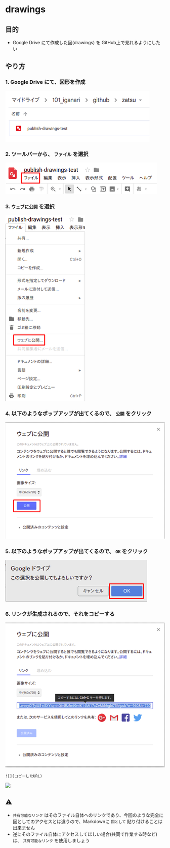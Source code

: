 # drawings

## 目的

+ Google Drive にて作成した図(drawings) を GitHub上で見れるようにしたい

## やり方

### 1. Google Drive にて、図形を作成

![](https://github.com/iganari/zatsu/blob/modify-readme-only/googledoc-images/drawings/images/drawings-01.png)


### 2. ツールバーから、 `ファイル` を選択

![](https://github.com/iganari/zatsu/blob/modify-readme-only/googledoc-images/drawings/images/drawings-02.png)


### 3. `ウェブに公開` を選択

![](https://github.com/iganari/zatsu/blob/modify-readme-only/googledoc-images/drawings/images/drawings-03.png)

### 4. 以下のようなポップアップが出てくるので、 `公開` をクリック

![](https://github.com/iganari/zatsu/blob/modify-readme-only/googledoc-images/drawings/images/drawings-04.png)

### 5. 以下のようなポップアップが出てくるので、 `OK` をクリック

![](https://github.com/iganari/zatsu/blob/modify-readme-only/googledoc-images/drawings/images/drawings-05.png)

### 6. リンクが生成されるので、それをコピーする

![](https://github.com/iganari/zatsu/blob/modify-readme-only/googledoc-images/drawings/images/drawings-06.png)

```
![](コピーしたURL)
```

![](https://docs.google.com/drawings/d/e/2PACX-1vTVlxu8AkysmuMcEc1p7jikU_QLwesyOITyiU5-n5XYIqmhQir4RzfmKkvIK14Mi17xZeMdrhgbi75h/pub?w=960&h=720)


## :warning: 

+ `共有可能なリンク` はそのファイル自体へのリンクであり、今回のような完全に図としてのアクセスとは違うので、Markdownに `図として` 貼り付けることは出来ません
+ 逆にそのファイル自体にアクセスしてほしい場合(共同で作業する時など)は、 `共有可能なリンク` を使用しましょう
